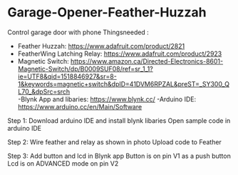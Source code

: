 # Garage-Opener-Feather-Huzzah
Control garage door with phone 
Thingsneeded :
- Feather Huzzah: https://www.adafruit.com/product/2821  
- FeatherWing Latching Relay: https://www.adafruit.com/product/2923  
- Magnetic Switch: https://www.amazon.ca/Directed-Electronics-8601-Magnetic-Switch/dp/B0009SUF08/ref=sr_1_1?ie=UTF8&qid=1518846927&sr=8-1&keywords=magnetic+switch&dpID=41DVM6RPZAL&preST=_SY300_QL70_&dpSrc=srch  
  -Blynk App and libaries: https://www.blynk.cc/  </n>
  -Arduino IDE: https://www.arduino.cc/en/Main/Software  <br />
  
 
Step 1: 
  Download arduino IDE and install blynk libaries
  Open sample code in arduino IDE

Step 2:
  Wire feather and relay as shown in photo
  Upload code to Feather
  
Step 3:
  Add button and lcd in Blynk app
  Button is on pin V1 as a push button
  Lcd is on ADVANCED mode on pin V2

  
  
